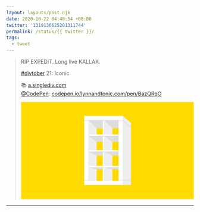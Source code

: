 ```yaml
---
layout: layouts/post.njk
date: 2020-10-22 04:40:54 +00:00
twitter: '1319136625201311744'
permalink: /status/{{ twitter }}/
tags: 
  - tweet
---
```


> RIP EXPEDIT. Long live KALLAX.
> 
> [#divtober](https://twitter.com/hashtag/divtober) 21: Iconic
> 
> 📚 [a.singlediv.com](https://a.singlediv.com)  
> [@CodePen](https://twitter.com/CodePen): [codepen.io/lynnandtonic.com/pen/BazQRqO](https://codepen.io/lynnandtonic/pen/BazQRqO) 
> 
> ![An illustration of the iconic IKEA Kallax bookshelf.](/img/1319136625201311744-Ek6DfRsVcAEgCP8.png)

---
